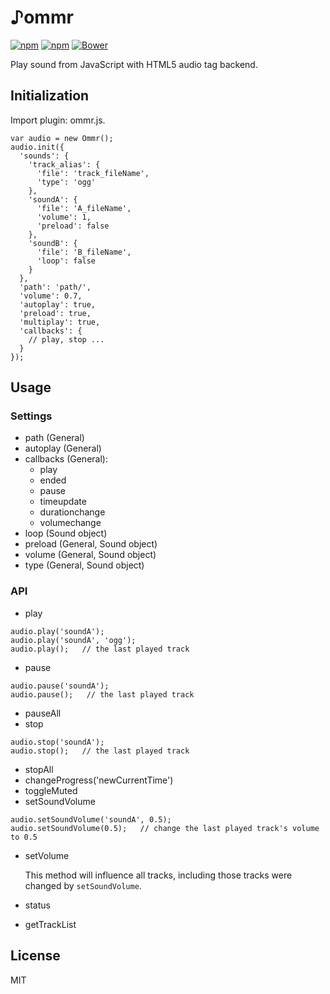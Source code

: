 ♪ommr
=========

[![npm](https://img.shields.io/npm/l/express.svg?style=flat)](https://opensource.org/licenses/MIT)
[![npm](https://img.shields.io/npm/v/ommr.svg?style=flat)](https://www.npmjs.com/package/ommr)
[![Bower](https://img.shields.io/bower/v/ommr.svg)](https://github.com/Fraina/-ommr)

Play sound from JavaScript with HTML5 audio tag backend.


## Initialization ##
Import plugin: ommr.js.
```
var audio = new Ommr();
audio.init({
  'sounds': {
    'track_alias': {
      'file': 'track_fileName',
      'type': 'ogg'
    },
    'soundA': {
      'file': 'A_fileName',
      'volume': 1,
      'preload': false
    },
    'soundB': {
      'file': 'B_fileName',
      'loop': false
    }
  },
  'path': 'path/',
  'volume': 0.7,
  'autoplay': true,
  'preload': true,
  'multiplay': true,
  'callbacks': {
    // play, stop ...
  }
});
```

## Usage ##

### Settings ###

 - path (General)
 - autoplay (General)
 - callbacks (General):
   * play
   * ended
   * pause
   * timeupdate
   * durationchange
   * volumechange
 - loop (Sound object)
 - preload (General, Sound object)
 - volume (General, Sound object)
 - type (General, Sound object)

### API ###

 - play
```
audio.play('soundA');
audio.play('soundA', 'ogg');
audio.play();   // the last played track
```
 - pause
```
audio.pause('soundA');
audio.pause();   // the last played track
```
 - pauseAll
 - stop
```
audio.stop('soundA');
audio.stop();   // the last played track
```
 - stopAll
 - changeProgress('newCurrentTime')
 - toggleMuted
 - setSoundVolume
```
audio.setSoundVolume('soundA', 0.5);
audio.setSoundVolume(0.5);   // change the last played track's volume to 0.5
```
 - setVolume

   This method will influence all tracks, including those tracks were changed by `setSoundVolume`.
 - status
 - getTrackList

## License ##
MIT
